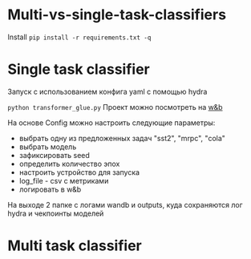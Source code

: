 # Multi-vs-single-task-classifiers

Install `pip install -r requirements.txt -q`

# Single task classifier 
Запуск с использованием конфига yaml с помощью hydra

`python transformer_glue.py`
Проект можно посмотреть на [w&b](https://wandb.ai/gusevski/Multi-vs-single-task-classifiers?workspace=user-gusevski)

На основе Config можно настроить следующие параметры:
- выбрать одну из предложенных задач "sst2", "mrpc", "cola"
- выбрать модель
- зафиксировать seed
- определить количество эпох
- настроить устройство для запуска
- log_file - csv с метриками
- логировать в w&b

На выходе 2 папке с логами wandb и outputs, куда сохраняются лог hydra и чекпоинты моделей

# Multi task classifier


